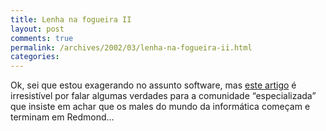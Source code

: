 ```yaml
---
title: Lenha na fogueira II
layout: post
comments: true
permalink: /archives/2002/03/lenha-na-fogueira-ii.html
categories:
---
```

Ok, sei que estou exagerando no assunto software, mas <a href=http://www.pbs.org/cringely/pulpit/pulpit20011101.html >este artigo</a> é irresistível por falar algumas verdades para a comunidade &#8220;especializada&#8221; que insiste em achar que os males do mundo da informática começam e terminam em Redmond&#8230;